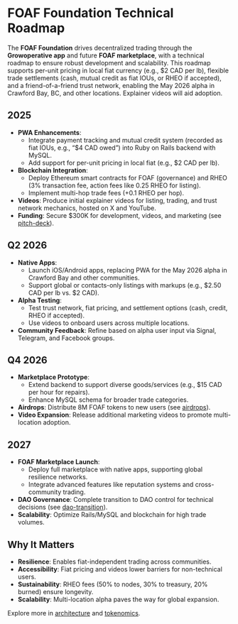 # FOAF Foundation Technical Roadmap

The **FOAF Foundation** drives decentralized trading through the **Growoperative app** and future **FOAF marketplace**, with a technical roadmap to ensure robust development and scalability. This roadmap supports per-unit pricing in local fiat currency (e.g., $2 CAD per lb), flexible trade settlements (cash, mutual credit as fiat IOUs, or RHEO if accepted), and a friend-of-a-friend trust network, enabling the May 2026 alpha in Crawford Bay, BC, and other locations. Explainer videos will aid adoption.

## 2025
- **PWA Enhancements**:
  - Integrate payment tracking and mutual credit system (recorded as fiat IOUs, e.g., “$4 CAD owed”) into Ruby on Rails backend with MySQL.
  - Add support for per-unit pricing in local fiat (e.g., $2 CAD per lb).
- **Blockchain Integration**:
  - Deploy Ethereum smart contracts for FOAF (governance) and RHEO (3% transaction fee, action fees like 0.25 RHEO for listing).
  - Implement multi-hop trade fees (+0.1 RHEO per hop).
- **Videos**: Produce initial explainer videos for listing, trading, and trust network mechanics, hosted on X and YouTube.
- **Funding**: Secure $300K for development, videos, and marketing (see [pitch-deck](../growoperative/pitch-deck.md)).

## Q2 2026
- **Native Apps**:
  - Launch iOS/Android apps, replacing PWA for the May 2026 alpha in Crawford Bay and other communities.
  - Support global or contacts-only listings with markups (e.g., $2.50 CAD per lb vs. $2 CAD).
- **Alpha Testing**:
  - Test trust network, fiat pricing, and settlement options (cash, credit, RHEO if accepted).
  - Use videos to onboard users across multiple locations.
- **Community Feedback**: Refine based on alpha user input via Signal, Telegram, and Facebook groups.

## Q4 2026
- **Marketplace Prototype**:
  - Extend backend to support diverse goods/services (e.g., $15 CAD per hour for repairs).
  - Enhance MySQL schema for broader trade categories.
- **Airdrops**: Distribute 8M FOAF tokens to new users (see [airdrops](../../community/airdrops.md)).
- **Video Expansion**: Release additional marketing videos to promote multi-location adoption.

## 2027
- **FOAF Marketplace Launch**:
  - Deploy full marketplace with native apps, supporting global resilience networks.
  - Integrate advanced features like reputation systems and cross-community trading.
- **DAO Governance**: Complete transition to DAO control for technical decisions (see [dao-transition](../foaf-foundation/dao-transition.md)).
- **Scalability**: Optimize Rails/MySQL and blockchain for high trade volumes.

## Why It Matters
- **Resilience**: Enables fiat-independent trading across communities.
- **Accessibility**: Fiat pricing and videos lower barriers for non-technical users.
- **Sustainability**: RHEO fees (50% to nodes, 30% to treasury, 20% burned) ensure longevity.
- **Scalability**: Multi-location alpha paves the way for global expansion.

Explore more in [architecture](./architecture.md) and [tokenomics](../foaf-foundation/tokenomics.md).
